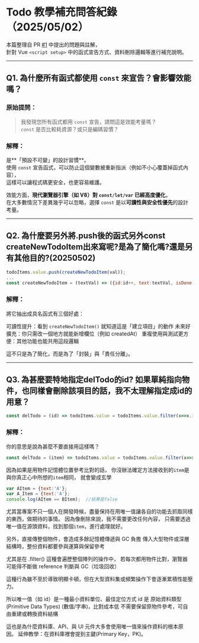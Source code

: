 # Todo 教學補充問答紀錄（2025/05/02）

本篇整理自 PR [#1](https://github.com/ivesho/vue-tips-sharing/pull/1) 中提出的問題與註解，  
針對 Vue `<script setup>` 中的函式宣告方式、資料刪除邏輯等進行補充說明。

---

## Q1. 為什麼所有函式都使用 `const` 來宣告？會影響效能嗎？

### 原始提問：
> 我發現您所有函式都用 `const` 宣告，請問這是效能考量嗎？  
> `const` 是否比較耗資源？或只是編碼習慣？

### 解釋：

是**「預設不可變」的設計習慣**。  
使用 `const` 宣告函式，可以防止這個變數被重新指派（例如不小心覆蓋掉函式內容），  
這樣可以讓程式碼更安全，也更容易維護。

效能方面，**現代瀏覽器引擎（如 V8）對 `const/let/var` 已經高度優化**，  
在大多數情況下差異幾乎可以忽略，選擇 `const` 是以**可讀性與安全性優先**的設計考量。

---

## Q2. 為什麼要另外將.push後的函式另外const createNewTodoItem出來寫呢?是為了簡化嗎?還是另有其他目的?(20250502)
```js
todoItems.value.push(createNewTodoItem(val));
...
const createNewTodoItem = (textVal) => ({id:id++, text:textVal, isDone:false});
```

### 解釋：
將它抽出成具名函式有三個好處：

可讀性提升：看到 `createNewTodoItem()` 就知道這是「建立項目」的動作
未來好擴充：你只需改一個地方就能新增欄位（例如 createdAt）
重複使用與測試更方便：其他功能也能共用這段邏輯

這不只是為了簡化，而是為了「封裝」與「責任分離」。

---

## Q3. 為甚麼要特地指定delTodo的id? 如果單純指向物件，也同樣會刪除該項目的話，我不太理解指定成id的用意？
```js
const delTodo = (id) => todoItems.value = todoItems.value.filter(x=>x.id != id);
```

### 解釋：

你的意思是說為甚麼不要直接用這樣嗎？
```js
const delTodo = (item) => todoItems.value = todoItems.value.filter(x=>x != item);
```

因為如果是用物件記憶體位置參考比對的話，
你沒辦法確定方法接收到的`item`是與你真正心中所想的`item`相同，
就會變成玄學
```js
var AItem = {text:'A'};
var A_Item = {text:'A'};
console.log(AItem == BItem);  //結果是false
```
尤其當專案不只一個人在開發時候，盡量保持在用唯一值讓各自的功能去抓取同樣的東西，做期待的事情。
因為像刪除來說，我不需要更改任何內容，
只需要透過唯一值在源頭資料，找到那個`item`，進行處理就好。

另外，直接傳整個物件，會造成多餘記憶體傳遞與 GC 負擔
傳入大型物件或深層結構時，整份資料都要參與運算與保留參考

尤其是在 .filter() 這種會遍歷整個陣列的操作中，
若每次都用物件比對，瀏覽器可能得不斷做 reference 判斷與 GC（垃圾回收）

這種行為雖不至於導致明顯卡頓，但在大型資料集或頻繁操作下會逐漸累積性能壓力。

所以唯一值（如 id）是一種最小資料單位、最佳定位方式
id 是 原始資料類型(Primitive Data Types) (數值/字串)，比對成本低
不需要保留原物件參考，可自由重建或轉換資料結構

這也是為什麼資料庫、API、與 UI 元件大多會使用唯一值來操作資料的根本原因。
延伸教學：在資料庫裡會提到主鍵(Primary Key，PK)。
